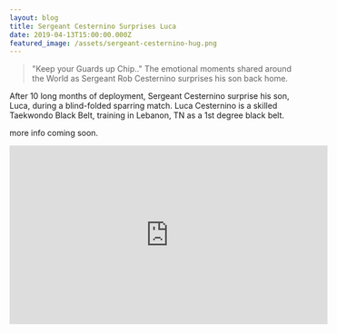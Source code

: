 ```yaml
---
layout: blog
title: Sergeant Cesternino Surprises Luca
date: 2019-04-13T15:00:00.000Z
featured_image: /assets/sergeant-cesternino-hug.png
---
```

> "Keep your Guards up Chip.." The emotional moments shared around the World as Sergeant Rob Cesternino surprises his son back home.

After 10 long months of deployment, Sergeant Cesternino surprise his son, Luca, during a blind-folded sparring match. Luca Cesternino is a skilled Taekwondo Black Belt, training in Lebanon, TN as a 1st degree black belt.

more info coming soon.

<iframe width="560" height="315" src="https://www.youtube.com/embed/ZOFYKDJVyWQ" frameborder="0" allow="accelerometer; autoplay; encrypted-media; gyroscope; picture-in-picture" allowfullscreen></iframe>
